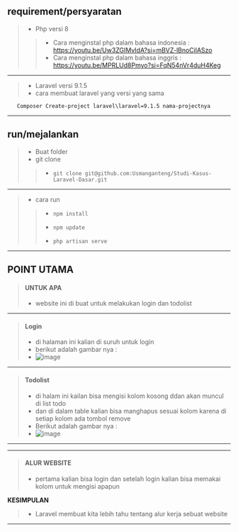 <b>requirement/persyaratan</b>
---
> - Php versi 8
>> - Cara menginstal php dalam bahasa indonesia : https://youtu.be/Uw3ZGIMvIdA?si=mBVZ-lBnoCilASzo
>>- Cara menginstal php dalam bahasa inggris : https://youtu.be/MPRLUd8Pmyo?si=FqN54nVr4duH4Keg
---
> - Laravel versi 9.1.5
> - cara membuat laravel yang versi yang sama 
```
   Composer Create-project laravel\laravel=9.1.5 nama-projectnya
```
---
<b>run/mejalankan</b>
---
> - Buat folder
> - git clone
>> - ```
>>   git clone git@github.com:Usmanganteng/Studi-Kasus-Laravel-Dasar.git
---
> - cara run
>> - ```
>>   npm install
>> - ```
>>   npm update
>> - ```
>>   php artisan serve
---
<b>POINT UTAMA</b>
---
> #### UNTUK APA
> - website ini di buat untuk melakukan login dan todolist
---
> #### Login
> - di halaman ini kalian di suruh untuk login 
> - berikut adalah gambar nya :
> - ![image](https://github.com/Usmanganteng/Belajar-php-studi-kasus-login-ragister/assets/145539295/95bf8bb0-0721-4131-a068-86e1c34a9fd5)
---
> #### Todolist
> - di halam ini kailan bisa mengisi kolom kosong ddan akan muncul di list todo
> - dan di dalam table kalian bisa manghapus sesuai kolom karena di setiap kolom ada tombol remove
> - Berikut adalah gambar nya :
> - ![image](https://github.com/Usmanganteng/Belajar-php-studi-kasus-login-ragister/assets/145539295/aed9b805-a210-4346-85b1-b822074c512c)
---
---
> #### ALUR WEBSITE
> - pertama kalian bisa login dan setelah login kalian bisa memakai kolom untuk mengisi apapun 
<p>
  <b>KESIMPULAN</b>
</p>

> - Laravel membuat kita lebih tahu tentang alur kerja sebuat website

---
